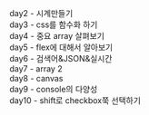 day2 - 시계만들기 <br>
day3 - css를 함수화 하기 <br>
day4 - 중요 array 살펴보기 <br>
day5 - flex에 대해서 알아보기 <br>
day6 - 검색어&JSON&실시간 <br>
day7 - array 2 <br>
day8 - canvas <br>
day9 - console의 다양성 <br>
day10 - shift로 checkbox쭉 선택하기 <br>